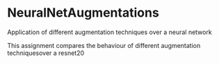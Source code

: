 # NeuralNetAugmentations
Application of different augmentation techniques over a neural network

This assignment compares the behaviour of different augmentation techniquesover a resnet20
